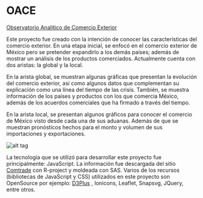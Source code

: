 # OACE

[Observatorio Analítico de Comercio Exterior](http://oace.mekingstuff.com)


Este proyecto fue creado con la intención de conocer las características del comercio exterior. En una etapa inicial, se enfocó en el comercio exterior de México pero se pretender expandirlo a los demás países; además de mostrar un análisis de los productos comerciados. Actualmente cuenta con dos aristas: la global y la local.

En la arista global, se muestran algunas gráficas que presentan la evolución del comercio exterior, así como algunos datos que complementan su explicación como una línea del tiempo de las crisis. También, se muestra información de los países y productos con los que comercia México, además de los acuerdos comerciales que ha firmado a través del tiempo.

En la arista local, se presentan algunos gráficos para conocer el comercio de México visto desde cada una de sus aduanas. Además de que se muestran pronósticos hechos para el monto y volumen de sus importaciones y exportaciones.

![alt tag](http://mekingstuff.com/wp-content/uploads/2016/07/oace.png)

La tecnología que se utilizó para desarrollar este proyecto fue principalmente: JavaScript. 
La información fue descargada del sitio [Comtrade](http://comtrade.un.org/) con R-project y moldeada con SAS. 
Varios de los recursos (bibliotecas de JavaScript y CSS) utilizados en este proyecto son OpenSource por ejemplo: [D3Plus](https://d3plus.org/) , Ionicons, Leaflet, Snapsvg, JQuery, entre otros.

